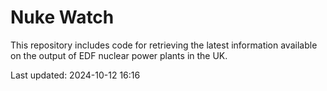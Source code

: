 # Nuke Watch

This repository includes code for retrieving the latest information available on the output of EDF nuclear power plants in the UK.

Last updated: 2024-10-12 16:16